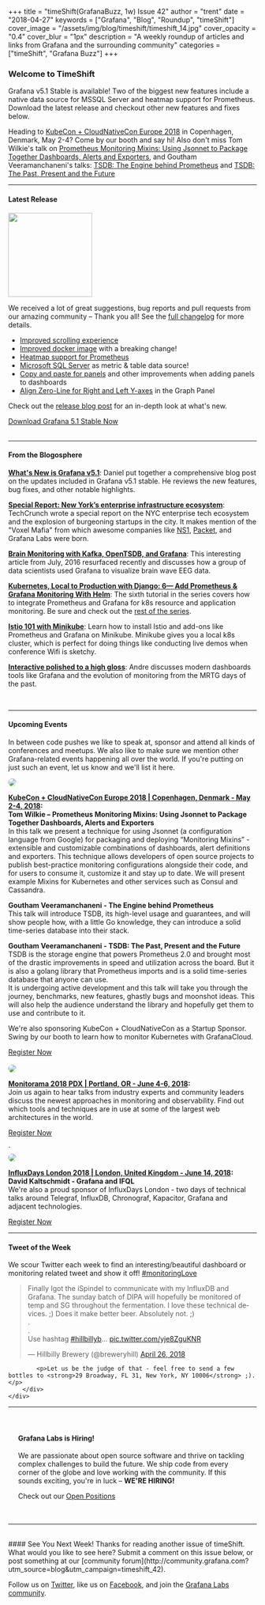 +++
title = "timeShift(GrafanaBuzz, 1w) Issue 42"
author = "trent"
date = "2018-04-27"
keywords = ["Grafana", "Blog", "Roundup", "timeShift"]
cover_image = "/assets/img/blog/timeshift/timeshift_14.jpg"
cover_opacity = "0.4"
cover_blur = "1px"
description = "A weekly roundup of articles and links from Grafana and the surrounding community"
categories = ["timeShift", "Grafana Buzz"]
+++

### Welcome to TimeShift
Grafana v5.1 Stable is available! Two of the biggest new features include a native data source for MSSQL Server and heatmap support for Prometheus. Download the latest release and checkout other new features and fixes below.

Heading to [KubeCon + CloudNativeCon Europe 2018](https://events.linuxfoundation.org/events/kubecon-cloudnativecon-europe-2018/) in Copenhagen, Denmark, May 2-4? Come by our booth and say hi! Also don't miss Tom Wilkie's talk on [Prometheus Monitoring Mixins: Using Jsonnet to Package Together Dashboards, Alerts and Exporters](https://kccnceu18.sched.com/event/Dqvp/prometheus-monitoring-mixins-using-jsonnet-to-package-together-dashboards-alerts-and-exporters-tom-wilkie-kausal-intermediate-skill-level), and Goutham Veeramanchaneni's talks: [TSDB: The Engine behind Prometheus](https://kccnceu18.sched.com/event/Dqwc/lightning-talk-tsdb-the-engine-behind-prometheus-goutham-veeramachaneni-iit-hyderabad-beginner-skill-level) and [TSDB: The Past, Present and the Future
 ](https://kccnceu18.sched.com/event/ENwd/tsdb-the-past-present-and-the-future-goutham-veeramachaneni-iit-hyderabad-advanced-skill-level)
<br />
<hr />

#### Latest Release
<div class="row row--no-gutters">
	<div class="col col--sm-3">
		<img src="/assets/img/blog/timeshift/grafana_release_icon.png" width="170" />
	</div>
	<div class="col col--sm-9">
		<p>We received a lot of great suggestions, bug reports and pull requests from our amazing community – Thank you all! See the <a href="https://github.com/grafana/grafana/blob/master/CHANGELOG.md" target="_blank">full changelog</a> for more details.
			<ul>
				<li><a href="https://grafana.com/blog/2018/04/26/grafana-v5.1-released/#improved-scrolling-experience" target="_blank">Improved scrolling experience</a></li>
				<li><a href="https://grafana.com/blog/2018/04/26/grafana-v5.1-released/#improved-docker-image" target="_blank">Improved docker image</a> with a breaking change!</li>
				<li><a href="https://grafana.com/blog/2018/04/26/grafana-v5.1-released/#heatmap-support-for-prometheus" target="_blank">Heatmap support for Prometheus</a></li>
				<li><a href="https://grafana.com/blog/2018/04/26/grafana-v5.1-released/#microsoft-sql-server" target="_blank">Microsoft SQL Server</a> as metric &amp; table data source!</li>
				<li><a href="https://grafana.com/blog/2018/04/26/grafana-v5.1-released/#adding-new-panels-to-dashboards" target="_blank">Copy and paste for panels</a> and other improvements when adding panels to dashboards</li>
				<li><a href="https://grafana.com/blog/2018/04/26/grafana-v5.1-released/#align-zero-line-for-right-and-left-y-axes" target="_blank">Align Zero-Line for Right and Left Y-axes</a> in the Graph Panel</li>
			</ul>
		</p>
		<p>
			Check out the <a href="https://grafana.com/blog/2018/04/26/grafana-v5.1-released/?utm_source=blog&utm_campaign=timeshift_42" target="_blank">release blog post</a> for an in-depth look at what's new.
		</p>
		<a href="https://grafana.com/grafana/download?utm_source=blog&utm_campaign=timeshift_42" target="_blank" class="btn btn--primary">Download Grafana 5.1 Stable Now</a>
	</div>
</div>


<br />
<hr />

#### From the Blogosphere
[**What's New is Grafana v5.1**](https://grafana.com/blog/2018/04/26/grafana-v5.1-released/?utm_source=blog&utm_campaign=timeshift_42): Daniel put together a comprehensive blog post on the updates included in Grafana v5.1 stable. He reviews the new features, bug fixes, and other notable highlights.

[**Special Report: New York’s enterprise infrastructure ecosystem**](https://techcrunch.com/2018/04/21/new-yorks-enterprise-infrastructure-ecosystem/): TechCrunch wrote a special report on the NYC enterprise tech ecosystem and the explosion of burgeoning startups in the city. It makes mention of the "Voxel Mafia" from which awesome companies like [NS1](https://ns1.com), [Packet](https://packet.net), and Grafana Labs were born.

[**Brain Monitoring with Kafka, OpenTSDB, and Grafana**](https://www.svds.com/brain-monitoring-kafka-opentsdb-grafana/): This interesting article from July, 2016 resurfaced recently and discusses how a group of data scientists used Grafana to visualize brain wave EEG data.

[**Kubernetes, Local to Production with Django: 6— Add Prometheus & Grafana Monitoring With Helm**](https://medium.com/@markgituma/kubernetes-local-to-production-with-django-6-add-prometheus-grafana-monitoring-with-helm-926fafbe1d): The sixth tutorial in the series covers how to integrate Prometheus and Grafana for k8s resource and application monitoring. Be sure and check out the [rest of the series](https://medium.com/@markgituma/kubernetes-local-to-production-with-django-1-introduction-d73adc9ce4b4).

[**Istio 101 with Minikube**](https://medium.com/google-cloud/istio-101-with-minikube-9a748ec59546): Learn how to install Istio and add-ons like Prometheus and Grafana on Minikube. Minikube gives you a local k8s cluster, which is perfect for doing things like conducting live demos when conference Wifi is sketchy.

[**Interactive polished to a high gloss**](https://www.becon.de/interaktiv-auf-hochglanz-poliert/): Andre discusses modern dashboards tools like Grafana and the evolution of monitoring from the MRTG days of the past.

<br />
<hr />

#### Upcoming Events
In between code pushes we like to speak at, sponsor and attend all kinds of conferences and meetups. We also like to make sure we mention other Grafana-related events happening all over the world. If you're putting on just such an event, let us know and we'll list it here.

<div class="blog-plugin">
	<div class="row row--md-gutters">
		<div class="col col--md-3">
			<img style="border-radius: 50%;" class="large" src="/assets/img/blog/timeshift/kubecon_18.png" />
		</div>
		<div class="col col--md-8 col--sm-offset-1">
			<p>
				<strong><a href="https://events.linuxfoundation.org/events/kubecon-cloudnativecon-europe-2018/" target="_blank">KubeCon + CloudNativeCon Europe 2018 | Copenhagen, Denmark - May 2-4, 2018</a>:</strong> <br />
				<strong>Tom Wilkie – Prometheus Monitoring Mixins: Using Jsonnet to Package Together Dashboards, Alerts and Exporters</strong><br />In this talk we present a technique for using Jsonnet (a configuration language from Google) for packaging and deploying “Monitoring Mixins” - extensible and customizable combinations of dashboards, alert definitions and exporters. This technique allows developers of open source projects to publish best-practice monitoring configurations alongside their code, and for users to consume it, customize it and stay up to date. We will present example Mixins for Kubernetes and other services such as Consul and Cassandra.
			</p>
			<p>
				<strong>Goutham Veeramanchaneni - The Engine behind Prometheus</strong><br /> This talk will introduce TSDB, its high-level usage and guarantees, and will show people how, with a little Go knowledge, they can introduce a solid time-series database into their stack.
			</p>
			<p>
				<strong>Goutham Veeramanchaneni - TSDB: The Past, Present and the Future</strong><br /> TSDB is the storage engine that powers Prometheus 2.0 and brought most of the drastic improvements in speed and utilization across the board. But it is also a golang library that Prometheus imports and is a solid time-series database that anyone can use.<br />
				It is undergoing active development and this talk will take you through the journey, benchmarks, new features, ghastly bugs and moonshot ideas. This will also help the audience understand the library and hopefully get them to use and contribute to it.
			</p>
			<p>
				We're also sponsoring KubeCon + CloudNativeCon as a Startup Sponsor. Swing by our booth to learn how to monitor Kubernetes with GrafanaCloud.
			</p>
			<a href="https://events.linuxfoundation.org/events/kubecon-cloudnativecon-europe-2018/" target="_blank" class="btn btn--outline">Register Now</a>
		</div>
	</div>
	<br/>
	<div class="row row--md-gutters">
		<div class="col col--md-3">
			<img style="border-radius: 50%;" class="large" src="/assets/img/blog/timeshift/monitorama_18.png" />
		</div>
		<div class="col col--md-8 col--sm-offset-1">
			<p>
				<strong><a href="http://monitorama.com/" target="_blank">Monitorama 2018 PDX | Portland, OR - June 4-6, 2018</a>:</strong> <br />
				Join us again to hear talks from industry experts and community leaders discuss the newest approaches in monitoring and observability. Find out which tools and techniques are in use at some of the largest web architectures in the world.
			</p>
			<a href="http://monitorama.com/" target="_blank" class="btn btn--outline">Register Now</a>
		</div>
	</div>
	<br/>`
	<div class="row row--md-gutters">
		<div class="col col--md-3">
			<img style="border-radius: 50%;" class="large" src="/assets/img/blog/timeshift/influxdays.png" />
		</div>
		<div class="col col--md-8 col--sm-offset-1">
			<p>
				<strong><a href="https://influxdays.com/" target="_blank">InfluxDays London 2018 | London, United Kingdom - June 14, 2018</a>:</strong>
				<br />
				<strong>David Kaltschmidt - Grafana and IFQL</strong>
				<br />
				We're also a proud sponsor of InfluxDays London -  two days of technical talks around Telegraf, InfluxDB, Chronograf, Kapacitor, Grafana and adjacent technologies.
			</p>
			<a href="https://influxdays.com/" target="_blank" class="btn btn--outline">Register Now</a>
		</div>
	</div>
</div>
<hr />

<div>
	<div class="row row--no-gutters">
		<div class="col col--sm-12">
			<h4>Tweet of the Week</h4>
			We scour Twitter each week to find an interesting/beautiful dashboard or monitoring related tweet and show it off! <a href="https://twitter.com/hashtag/monitoringlove?src=hash" target="_blank">#monitoringLove</a>
			<blockquote class="twitter-tweet" data-lang="en"><p lang="en" dir="ltr">Finally Igot the iSpindel to communicate with my InfluxDB and Grafana. The sunday batch of DIPA will hopefully be monitored of temp and SG throughout the fermentation. I love these technical devices. ;) Does it make better beer. Absolutely not. ;)<br>.<br>.<br>Use hashtag <a href="https://twitter.com/hashtag/hillbillyb?src=hash&amp;ref_src=twsrc%5Etfw">#hillbillyb</a>… <a href="https://t.co/yje8ZguKNR">pic.twitter.com/yje8ZguKNR</a></p>&mdash; Hillbilly Brewery (@breweryhill) <a href="https://twitter.com/breweryhill/status/989550700651798528?ref_src=twsrc%5Etfw">April 26, 2018</a></blockquote>
			<script async src="https://platform.twitter.com/widgets.js" charset="utf-8"></script>


			<p>Let us be the judge of that - feel free to send a few bottles to <strong>29 Broadway, FL 31, New York, NY 10006</strong> ;).</p>
		</div>
	</div>
</div>

<hr />

<div style=" padding: 20px; background: url(/assets/img/blog/timeshift/polygon_texture_black.jpg); background-size: cover; border-radius: 4px;">
	<h4>Grafana Labs is Hiring!</h4>
	<p>We are passionate about open source software and thrive on tackling complex challenges to build the future. We ship code from every corner of the globe and love working with the community. If this sounds exciting, you're in luck – <strong>WE'RE HIRING!</strong></p>
	<p>Check out our <a class="btn btn-outline" href="https://grafana.com/about/hiring?utm_source=blog&utm_campaign=timeshift_42" target="_blank">Open Positions</a></p>
</div>


<hr />
<br />
#### See You Next Week!
Thanks for reading another issue of timeShift. What would you like to see here? Submit a comment on this issue below, or post something at our [community forum](http://community.grafana.com?utm_source=blog&utm_campaign=timeshift_42).

Follow us on [Twitter](http://twitter.com/grafana), like us on [Facebook](http://facebook.com/grafana), and join the [Grafana Labs community](http://grafana.com/signup?utm_source=blog&utm_campaign=timeshift_42).



